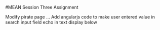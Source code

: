 #MEAN Session Three Assignment

Modify pirate page ...
Add angularjs code to make user entered value in search input field echo in text display below
